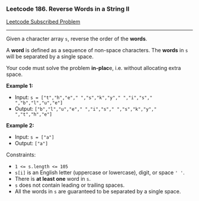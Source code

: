### Leetcode 186. Reverse Words in a String II

[Leetcode Subscribed Problem](https://leetcode.com/problems/reverse-words-in-a-string-ii/)

---

Given a character array `s`, reverse the order of the **words**.

A **word** is defined as a sequence of non-space characters. The **words** in `s` will be separated by a single space.

Your code must solve the problem **in-plac**e, i.e. without allocating extra space.

**Example 1:**

- Input: `s = ["t","h","e"," ","s","k","y"," ","i","s"," ","b","l","u","e"]`
- Output: `["b","l","u","e"," ","i","s"," ","s","k","y"," ","t","h","e"]`

**Example 2:**

- Input: `s = ["a"]`
- Output: `["a"]`

Constraints:

- `1 <= s.length <= 105`
- `s[i]` is an English letter (uppercase or lowercase), digit, or space `' '`.
- There is **at least one** word in `s`.
- `s` does not contain leading or trailing spaces.
- All the words in `s` are guaranteed to be separated by a single space.